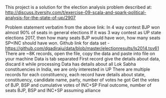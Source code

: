 
This project is a solution for the election analysis problem described at:
http://discuss.itversity.com/t/exercise-09-scala-and-spark-political-analysis-for-the-state-of-up/2907

Problem statement verbatim from the above link:
In 4 way contest BJP won almost 90% of seats in general elections
If it was 3 way contest as UP state elections 2017, then how many seats BJP would have won, how many seats SP+INC should have won.
Github link for data set - https://github.com/dgadiraju/data/blob/master/electionresults/ls2014.tsv61
There are ~8K records, open the file, copy the data and paste into file on your machine
Data is tab separated
First record give the details about data, discard it while processing
Data has details about all Lok Sabha constituencies in India, we are only interested in UP
There are multiple records for each constituency, each record have details about state, constituency, candidate name, party, number of votes he got
Get the votes of BJP, BSP and cumulative votes of INC+SP
Final outcome, number of seats BJP, BSP and INC+SP assuming alliance
